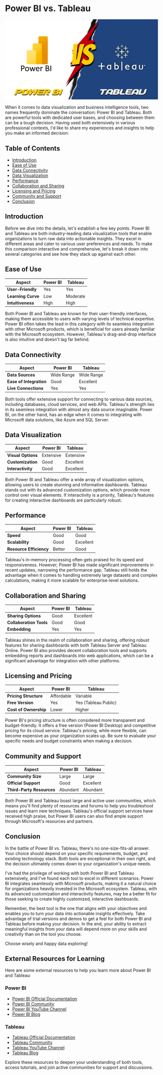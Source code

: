 # Power BI vs. Tableau

![Power BI vs. Tableau](image/tableau%20vs%20powerbi.png)

When it comes to data visualization and business intelligence tools, two names frequently dominate the conversation: Power BI and Tableau. Both are powerful tools with dedicated user bases, and choosing between them can be a tough decision. Having used both extensively in various professional contexts, I'd like to share my experiences and insights to help you make an informed decision.

## Table of Contents

- [Introduction](#introduction)
- [Ease of Use](#ease-of-use)
- [Data Connectivity](#data-connectivity)
- [Data Visualization](#data-visualization)
- [Performance](#performance)
- [Collaboration and Sharing](#collaboration-and-sharing)
- [Licensing and Pricing](#licensing-and-pricing)
- [Community and Support](#community-and-support)
- [Conclusion](#conclusion)

## Introduction

Before we dive into the details, let's establish a few key points. Power BI and Tableau are both industry-leading data visualization tools that enable organizations to turn raw data into actionable insights. They excel in different areas and cater to various user preferences and needs. To make this comparison interactive and comprehensive, let's break it down into several categories and see how they stack up against each other.

## Ease of Use

| Aspect                  | Power BI       | Tableau         |
|-------------------------|----------------|-----------------|
| **User-Friendly**       | Yes            | Yes             |
| **Learning Curve**   	  | Low            | Moderate        |
| **Intuitiveness**       | High           | High            |

Both Power BI and Tableau are known for their user-friendly interfaces, making them accessible to users with varying levels of technical expertise. Power BI often takes the lead in this category with its seamless integration with other Microsoft products, which is beneficial for users already familiar with the Microsoft ecosystem. However, Tableau's drag-and-drop interface is also intuitive and doesn't lag far behind.

## Data Connectivity

| Aspect                  | Power BI       | Tableau         |
|-------------------------|----------------|-----------------|
| **Data Sources**        | Wide Range     | Wide Range      |
| **Ease of Integration** | Good           | Excellent       |
| **Live Connections**    | Yes            | Yes             |

Both tools offer extensive support for connecting to various data sources, including databases, cloud services, and web APIs. Tableau's strength lies in its seamless integration with almost any data source imaginable. Power BI, on the other hand, has an edge when it comes to integrating with Microsoft data solutions, like Azure and SQL Server.

## Data Visualization

| Aspect                  | Power BI       | Tableau         |
|-------------------------|----------------|-----------------|
| **Visual Options**      | Extensive      | Extensive       |
| **Customization**       | Good           | Excellent       |
| **Interactivity**       | Good           | Excellent       |

Both Power BI and Tableau offer a wide array of visualization options, allowing users to create stunning and informative dashboards. Tableau stands out with its advanced customization options, which provide more control over visual elements. If interactivity is a priority, Tableau's features for creating interactive dashboards are particularly robust.

## Performance

| Aspect                  | Power BI       | Tableau         |
|-------------------------|----------------|-----------------|
| **Speed**               | Good           | Good            |
| **Scalability**         | Good           | Excellent       |
| **Resource Efficiency** | Better          | Good            |

Tableau's in-memory processing often gets praised for its speed and responsiveness. However, Power BI has made significant improvements in recent updates, narrowing the performance gap. Tableau still holds the advantage when it comes to handling extremely large datasets and complex calculations, making it more scalable for enterprise-level solutions.

## Collaboration and Sharing

| Aspect                  | Power BI       | Tableau         |
|-------------------------|----------------|-----------------|
| **Sharing Options**     | Good           | Excellent       |
| **Collaboration Tools** | Good           | Good            |
| **Embedding**           | Yes            | Yes             |

Tableau shines in the realm of collaboration and sharing, offering robust features for sharing dashboards with both Tableau Server and Tableau Online. Power BI also provides decent collaboration tools and supports embedding reports and dashboards into web applications, which can be a significant advantage for integration with other platforms.

## Licensing and Pricing

| Aspect                  | Power BI       | Tableau         |
|-------------------------|----------------|-----------------|
| **Pricing Structure**   | Affordable     | Variable        |
| **Free Version**        | Yes            | Yes (Tableau Public) |
| **Cost of Ownership**   | Lower          | Higher          |

Power BI's pricing structure is often considered more transparent and budget-friendly. It offers a free version (Power BI Desktop) and competitive pricing for its cloud service. Tableau's pricing, while more flexible, can become expensive as your organization scales up. Be sure to evaluate your specific needs and budget constraints when making a decision.

## Community and Support

| Aspect                  | Power BI       | Tableau         |
|-------------------------|----------------|-----------------|
| **Community Size**      | Large          | Large           |
| **Official Support**    | Good           | Excellent       |
| **Third-Party Resources** | Abundant      | Abundant        |

Both Power BI and Tableau boast large and active user communities, which means you'll find plenty of resources and forums to help you troubleshoot issues and learn new techniques. Tableau's official support services have received high praise, but Power BI users can also find ample support through Microsoft's resources and partners.

## Conclusion

In the battle of Power BI vs. Tableau, there's no one-size-fits-all answer. Your choice should depend on your specific requirements, budget, and existing technology stack. Both tools are exceptional in their own right, and the decision ultimately comes down to your organization's unique needs.

I've had the privilege of working with both Power BI and Tableau extensively, and I've found each tool to excel in different scenarios. Power BI integrates seamlessly with Microsoft products, making it a natural choice for organizations heavily invested in the Microsoft ecosystem. Tableau, with its advanced customization and interactivity features, may be a better fit for those seeking to create highly customized, interactive dashboards.

Remember, the best tool is the one that aligns with your objectives and enables you to turn your data into actionable insights effectively. Take advantage of trial versions and demos to get a feel for both Power BI and Tableau before making your decision. In the end, your ability to extract meaningful insights from your data will depend more on your skills and creativity than on the tool you choose.

Choose wisely and happy data exploring!

## External Resources for Learning

Here are some external resources to help you learn more about Power BI and Tableau:

### Power BI

- [Power BI Official Documentation](https://docs.microsoft.com/en-us/power-bi/)
- [Power BI Community](https://community.powerbi.com/)
- [Power BI YouTube Channel](https://www.youtube.com/user/mspowerbi)
- [Power BI Blog](https://powerbi.microsoft.com/en-us/blog/)

### Tableau

- [Tableau Official Documentation](https://help.tableau.com/current/pro/desktop/en-us/gettingstarted_overview.htm)
- [Tableau Community](https://community.tableau.com/)
- [Tableau YouTube Channel](https://www.youtube.com/user/tableausoftware)
- [Tableau Blog](https://www.tableau.com/blog)

Explore these resources to deepen your understanding of both tools, access tutorials, and join active communities for support and discussions.
